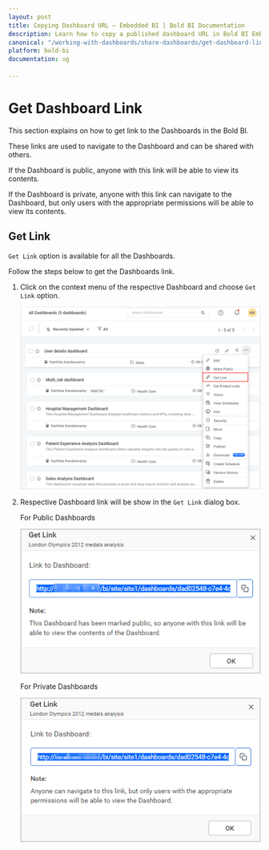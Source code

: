 ```yaml
---
layout: post
title: Copying Dashboard URL – Embedded BI | Bold BI Documentation
description: Learn how to copy a published dashboard URL in Bold BI Embedded from dashboard listing or dashboard itself to share with others.
canonical: "/working-with-dashboards/share-dashboards/get-dashboard-link/"
platform: bold-bi
documentation: ug

---
```


# Get Dashboard Link

This section explains on how to get link to the Dashboards in the Bold BI.

These links are used to navigate to the Dashboard and can be shared with others.

If the Dashboard is public, anyone with this link will be able to view its contents.

If the Dashboard is private, anyone with this link can navigate to the Dashboard, but only users with the appropriate permissions will be able to view its contents.

## Get Link 

`Get Link` option is available for all the Dashboards.

Follow the steps below to get the Dashboards link.

1. Click on the context menu of the respective Dashboard and choose `Get Link` option.

	![Get Link Menu](/static/assets/working-with-dashboards/share-dashboards/images/get-link-menu.png)

2. Respective Dashboard link will be show in the `Get Link` dialog box.

    For Public Dashboards

    ![Get Link Dialog](/static/assets/working-with-dashboards/share-dashboards/images/get-link-public.png) 

    For Private Dashboards
    
    ![Get Link Dialog](/static/assets/working-with-dashboards/share-dashboards/images/get-link-private.png)